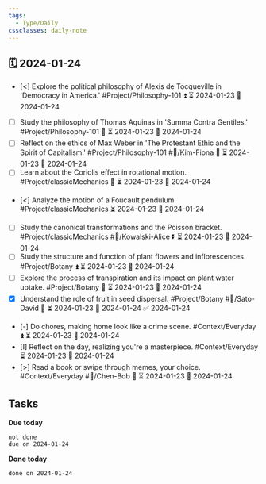 ```yaml
---
tags:
  - Type/Daily
cssclasses: daily-note
---
```


## 🗓️ 2024-01-24

- [<] Explore the political philosophy of Alexis de Tocqueville in 'Democracy in America.' #Project/Philosophy-101 ⏫ ⏳ 2024-01-23 📅 2024-01-24
- [ ] Study the philosophy of Thomas Aquinas in 'Summa Contra Gentiles.' #Project/Philosophy-101 🔺 ⏳ 2024-01-23 📅 2024-01-24
- [ ] Reflect on the ethics of Max Weber in 'The Protestant Ethic and the Spirit of Capitalism.' #Project/Philosophy-101 #👤/Kim-Fiona 🔺 ⏳ 2024-01-23 📅 2024-01-24
- [ ] Learn about the Coriolis effect in rotational motion. #Project/classicMechanics 🔼 ⏳ 2024-01-23 📅 2024-01-24
- [<] Analyze the motion of a Foucault pendulum. #Project/classicMechanics ⏳ 2024-01-23 📅 2024-01-24
- [ ] Study the canonical transformations and the Poisson bracket. #Project/classicMechanics #👤/Kowalski-Alice ⏬ ⏳ 2024-01-23 📅 2024-01-24
- [ ] Study the structure and function of plant flowers and inflorescences. #Project/Botany ⏫ ⏳ 2024-01-23 📅 2024-01-24
- [ ] Explore the process of transpiration and its impact on plant water uptake. #Project/Botany 🔼 ⏳ 2024-01-23 📅 2024-01-24
- [x] Understand the role of fruit in seed dispersal. #Project/Botany #👤/Sato-David 🔽 ⏳ 2024-01-23 📅 2024-01-24 ✅ 2024-01-24
- [-] Do chores, making home look like a crime scene. #Context/Everyday ⏫ ⏳ 2024-01-23 📅 2024-01-24
- [I] Reflect on the day, realizing you're a masterpiece. #Context/Everyday ⏳ 2024-01-23 📅 2024-01-24
- [>] Read a book or swipe through memes, your choice. #Context/Everyday #👤/Chen-Bob 🔼 ⏳ 2024-01-23 📅 2024-01-24

## Tasks

**Due today**

```tasks
not done
due on 2024-01-24
```

**Done today**

```tasks
done on 2024-01-24
```
            